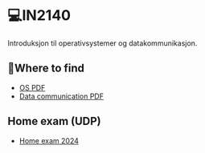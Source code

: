 # 💻IN2140
Introduksjon til operativsystemer og datakommunikasjon. 

## 🤔Where to find 
- [OS PDF](https://github.com/lananht/IN2140/blob/main/Syllabus/os.pdf)
- [Data communication PDF](https://github.com/lananht/IN2140/blob/main/Syllabus/datacommunication.pdf)

## Home exam (UDP)
- [Home exam 2024](https://github.com/lananht/IN2140/tree/main/Exam/in2140-v24-he)


